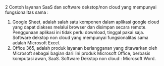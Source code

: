 2 Contoh layanan SaaS dan software dekstop/non cloud yang mempunyai fungsionalitas sama :

1. Google Sheet, adalah salah satu komponen dalam aplikasi google cloud yang dapat diakses melalui browser dan disimpan secara remote. Penggunaan aplikasi ini tidak perlu download, tinggal pakai saja. Software dekstop non cloud yang mempunyai fungsionalitas sama adalah Microsoft Excel.
2. Office 365,  adalah produk layanan berlangganan yang ditawarkan oleh Microsoft sebagai bagian dari lini produk Microsoft Office, berbasis komputasi awan, SaaS. Software Dekstop non cloud : Microsoft Word.
